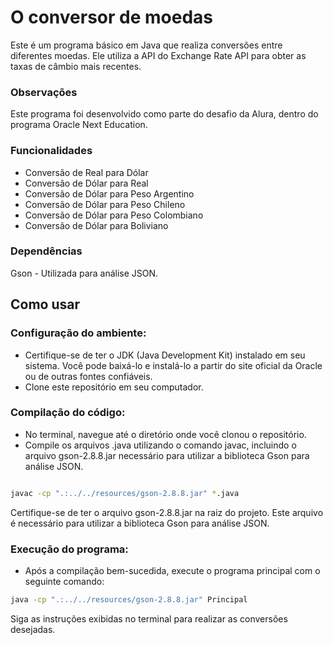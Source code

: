# O conversor de moedas

Este é um programa básico em Java que realiza conversões entre diferentes moedas. Ele utiliza a API do Exchange Rate API para obter as taxas de câmbio mais recentes.

### Observações
Este programa foi desenvolvido como parte do desafio da Alura, dentro do programa Oracle Next Education.

### Funcionalidades
- Conversão de Real para Dólar 
- Conversão de Dólar para Real
- Conversão de Dólar para Peso Argentino
- Conversão de Dólar para Peso Chileno
- Conversão de Dólar para Peso Colombiano
- Conversão de Dólar para Boliviano

### Dependências
Gson - Utilizada para análise JSON. 

## Como usar
 ### Configuração do ambiente:

 - Certifique-se de ter o JDK (Java Development Kit) instalado em seu sistema. Você pode baixá-lo e instalá-lo a partir do site oficial da Oracle ou de outras fontes confiáveis.
 - Clone este repositório em seu computador.


 ### Compilação do código:
 - No terminal, navegue até o diretório onde você clonou o repositório.
 - Compile os arquivos .java utilizando o comando javac, incluindo o arquivo gson-2.8.8.jar necessário para utilizar a biblioteca Gson para análise JSON. 
```bash

javac -cp ".:../../resources/gson-2.8.8.jar" *.java
```

Certifique-se de ter o arquivo gson-2.8.8.jar na raiz do projeto. Este arquivo é necessário para utilizar a biblioteca Gson para análise JSON.


 ### Execução do programa:
 - Após a compilação bem-sucedida, execute o programa principal com o seguinte comando:
```bash
java -cp ".:../../resources/gson-2.8.8.jar" Principal
```
Siga as instruções exibidas no terminal para realizar as conversões desejadas.
